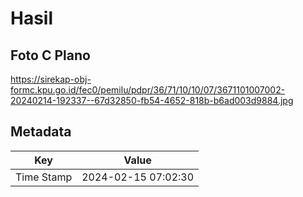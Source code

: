 # Hasil

## Foto C Plano

https://sirekap-obj-formc.kpu.go.id/fec0/pemilu/pdpr/36/71/10/10/07/3671101007002-20240214-192337--67d32850-fb54-4652-818b-b6ad003d9884.jpg


## Metadata

| Key        | Value               |
| ---------- | ------------------- |
| Time Stamp | 2024-02-15 07:02:30 |



